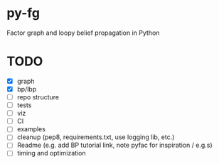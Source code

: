 # py-fg
Factor graph and loopy belief propagation in Python

# TODO

-	[x] graph
-	[x] bp/lbp
-	[ ] repo structure
-	[ ] tests
-	[ ] viz
-	[ ] CI
-	[ ] examples
-	[ ] cleanup (pep8, requirements.txt, use logging lib, etc.)
-	[ ] Readme (e.g. add BP tutorial link, note pyfac for inspiration / e.g.s)
-	[ ] timing and optimization
